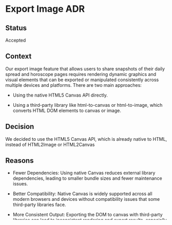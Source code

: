 # Export Image ADR

## Status

Accepted

## Context

Our export image feature that allows users to share snapshots of their daily spread and horoscope pages requires rendering dynamic graphics and visual elements that can be exported or manipulated consistently across multiple devices and platforms. There are two main approaches:

- Using the native HTML5 Canvas API directly.

- Using a third-party library like html-to-canvas or html-to-image, which converts HTML DOM elements to canvas or image.

## Decision

We decided to use the HTML5 Canvas API, which is already native to HTML, instead of HTML2Image or HTML2Canvas

## Reasons

- Fewer Dependencies: Using native Canvas reduces external library dependencies, leading to smaller bundle sizes and fewer maintenance issues.

- Better Compatibility: Native Canvas is widely supported across all modern browsers and devices without compatibility issues that some third-party libraries face.

- More Consistent Output: Exporting the DOM to canvas with third-party libraries can lead to inconsistent rendering and export results, especially across different devices and browsers, while native Canvas rendering is more predictable and uniform.
- We reduce risk of bugs or inconsistencies caused by third-party library limitations.

## Consequences

- We must implement more rendering logic ourselves, but gain reliability and maintainability.
